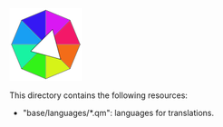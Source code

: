 ![Sample app icon](../icons/linux/128.png)

This directory contains the following resources:
* "base/languages/*.qm": languages for translations.
